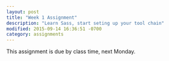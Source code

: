 ```yaml
---
layout: post
title: "Week 1 Assignment"
description: "Learn Sass, start seting up your tool chain"
modified: 2015-09-14 16:36:51 -0700
category: assignments
---
```


This assignment is due by class time, next Monday.
